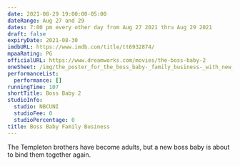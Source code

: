 ```yaml
---
date: 2021-08-29 19:00:00-05:00
dateRange: Aug 27 and 29
dates: 7:00 pm every other day from Aug 27 2021 thru Aug 29 2021
draft: false
expiryDate: 2021-08-30
imdbURL: https://www.imdb.com/title/tt6932874/
mpaaRating: PG
officialURL: https://www.dreamworks.com/movies/the-boss-baby-2
oneSheet: /img/the_poster_for_the_boss_baby-_family_business-_with_new_date.jpg
performanceList:
  performance: []
runningTime: 107
shortTitle: Boss Baby 2
studioInfo:
  studio: NBCUNI
  studioFee: 0
  studioPercentage: 0
title: Boss Baby Family Business
---
```


The Templeton brothers have become adults, but a new boss baby is about to bind them together again.